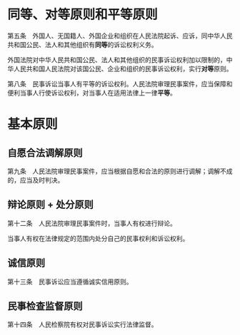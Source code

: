 # 同等、对等原则和平等原则

第五条　外国人、无国籍人、外国企业和组织在人民法院起诉、应诉，同中华人民共和国公民、法人和其他组织有**同等**的诉讼权利义务。

外国法院对中华人民共和国公民、法人和其他组织的民事诉讼权利加以限制的，中华人民共和国人民法院对该国公民、企业和组织的民事诉讼权利，实行**对等**原则。

第八条　民事诉讼当事人有平等的诉讼权利。人民法院审理民事案件，应当保障和便利当事人行使诉讼权利，对当事人在适用法律上一律**平等**。

# 基本原则
## 自愿合法调解原则
第九条　人民法院审理民事案件，应当根据自愿和合法的原则进行调解；调解不成的，应当及时判决。

## 辩论原则 + 处分原则
第十二条　人民法院审理民事案件时，当事人有权进行辩论。

当事人有权在法律规定的范围内处分自己的民事权利和诉讼权利。

## 诚信原则
第十三条　民事诉讼应当遵循诚实信用原则。

## 民事检查监督原则
第十四条　人民检察院有权对民事诉讼实行法律监督。
